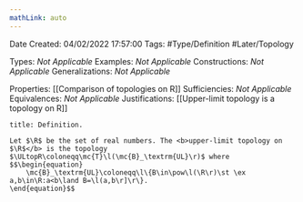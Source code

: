 ```yaml
---
mathLink: auto
---
```


<div class="topSpace"></div>

Date Created: 04/02/2022 17:57:00
Tags: #Type/Definition #Later/Topology

Types: <i>Not Applicable</i>
Examples: <i>Not Applicable</i>
Constructions: <i>Not Applicable</i>
Generalizations: <i>Not Applicable</i>

Properties: [[Comparison of topologies on R]]
Sufficiencies: <i>Not Applicable</i>
Equivalences: <i>Not Applicable</i>
Justifications: [[Upper-limit topology is a topology on R]]

``` ad-Definition
title: Definition.

Let $\R$ be the set of real numbers. The <b>upper-limit topology on $\R$</b> is the topology $\ULtopR\coloneqq\mc{T}\l(\mc{B}_\textrm{UL}\r)$ where
$$\begin{equation}
    \mc{B}_\textrm{UL}\coloneqq\l\{B\in\pow\l(\R\r)\st \ex a,b\in\R:a<b\land B=\l(a,b\r]\r\}.
\end{equation}$$

```
